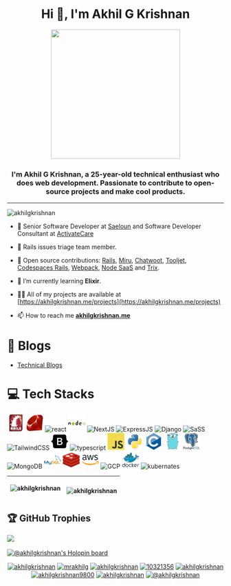 <h1 align="center">Hi 👋, I'm Akhil G Krishnan</h1>
<p align="center"> <img src="https://github.com/akhilgkrishnan/AkhilGKrishnan/assets/22231095/fef19c3a-e397-4ec3-8a71-71e5e8ad5e52" width="300" height="300" /> </p>
<h3 align="center">I'm Akhil G Krishnan, a 25-year-old technical enthusiast who does web development. Passionate to contribute to open-source projects and make cool products.</h3>

---

<p align="left"> <img src="https://komarev.com/ghpvc/?username=akhilgkrishnan" alt="akhilgkrishnan" /> </p>

- 💼 Senior Software Developer at [Saeloun](https://github.com/saeloun) and Software Developer Consultant at [ActivateCare](https://github.com/actmd)
- 💼 Rails issues triage team member.

- 🔭 Open source contributions: [Rails](https://github.com/rails/rails), [Miru](https://github.com/saeloun/miru-web), [Chatwoot](https://github.com/chatwoot/chatwoot), [Tooljet](https://github.com/tooljet/tooljet),
  [Codespaces Rails](https://github.com/github/codespaces-rails), [Webpack](https://github.com/webpack/webpack), [Node SaaS](https://github.com/sass/node-sass) and [Trix](https://github.com/basecamp/trix).

- 🌱 I’m currently learning **Elixir**.

- 👨‍💻 All of my projects are available at [https://akhilgkrishnan.me/projects](https://akhilgkrishnan.me/projects)

- 📫 How to reach me **[akhilgkrishnan.me](https://akhilgkrishnan.me/)**

# 📝 Blogs
<!-- BLOG-POST-LIST:START -->
- [Technical Blogs](https://akhilgkrishnan.me/blogs)
<!-- BLOG-POST-LIST:END -->

# 💻 Tech Stacks
<p align="left">
  <!-- Primary Stacks -->
  <img src="https://github.com/devicons/devicon/blob/master/icons/rails/rails-original-wordmark.svg" alt="rails" width="40" height="40"/> 
  <img src="https://github.com/devicons/devicon/blob/master/icons/ruby/ruby-original.svg" alt="ruby" width="40" height="40"/>
  <img src="https://cdn.jsdelivr.net/gh/devicons/devicon/icons/react/react-original.svg" alt="react" width="40" height="40" />
  <img src="https://github.com/devicons/devicon/blob/master/icons/nodejs/nodejs-original-wordmark.svg" alt="NodeJS" width="40" height="40"/> 
          

  <!-- Web Frameworks -->
  <img src="https://cdn.jsdelivr.net/gh/devicons/devicon/icons/nextjs/nextjs-original.svg" alt="NextJS" width="40" height="40" />
  <img src="https://cdn.jsdelivr.net/gh/devicons/devicon/icons/express/express-original.svg" alt="ExpressJS" width="40" height="40" />
  <img src="https://cdn.jsdelivr.net/gh/devicons/devicon/icons/django/django-plain.svg" alt="Django" width="40" height="40"/> 
  
  <!-- CSS Frameworks -->
  <img src="https://cdn.jsdelivr.net/gh/devicons/devicon/icons/sass/sass-original.svg" alt="SaSS" width="40" height="40" />
  <img src="https://cdn.jsdelivr.net/gh/devicons/devicon/icons/tailwindcss/tailwindcss-plain.svg" alt="TailwindCSS" width="40" height="40" />
  <img src="https://github.com/devicons/devicon/blob/master/icons/bootstrap/bootstrap-plain.svg" alt="bootstrap" width="40" height="40"/> 

  <!-- Programming Languages -->
  <img src="https://cdn.jsdelivr.net/gh/devicons/devicon/icons/typescript/typescript-original.svg" alt="typescript" width="40" height="40" />
  <img src="https://github.com/devicons/devicon/blob/master/icons/javascript/javascript-original.svg" alt="javascript" width="40" height="40"/> 
  <img src="https://github.com/devicons/devicon/blob/master/icons/python/python-original.svg" alt="python" width="40" height="40"/>
  <img src="https://github.com/devicons/devicon/blob/master/icons/c/c-original.svg" alt="c" width="40" height="40"/> 
  <img src="https://github.com/devicons/devicon/blob/master/icons/go/go-original.svg" alt="go" width="40" height="40"/>

  <!-- Database --> 
  <img src="https://github.com/devicons/devicon/blob/master/icons/postgresql/postgresql-original-wordmark.svg" alt="PostgreSQL" width="40" height="40"/> 
  <img src="https://cdn.jsdelivr.net/gh/devicons/devicon/icons/mongodb/mongodb-original.svg" alt="MongoDB" width="40" height="40" />
  <img src="https://github.com/devicons/devicon/blob/master/icons/mysql/mysql-original-wordmark.svg" alt="MySQL" width="40" height="40"/> 
  <img src="https://github.com/devicons/devicon/blob/master/icons/redis/redis-original.svg" alt="redis" width="40" height="40"/> 


  <!-- Cloud Services -->
  <img src="https://github.com/devicons/devicon/blob/master/icons/amazonwebservices/amazonwebservices-original-wordmark.svg" alt="aws" width="40" height="40"/>
  <img src="https://www.vectorlogo.zone/logos/google_cloud/google_cloud-icon.svg" alt="GCP" width="40" height="40"/> 
  

  <!-- Infra/Devops -->
  <img src="https://github.com/devicons/devicon/blob/master/icons/docker/docker-original-wordmark.svg" alt="docker" width="40" height="40"/> 
  <img src="https://cdn.jsdelivr.net/gh/devicons/devicon/icons/kubernetes/kubernetes-plain.svg" alt="kubernates" width="40" height="40" />
          
</p>

| <p><img align="center" src="https://github-readme-stats.vercel.app/api?username=akhilgkrishnan&theme=dracula&hide_border=false&include_all_commits=true&count_private=true" alt="akhilgkrishnan" /></p> | <p><img align="left" src="https://github-readme-stats.vercel.app/api/top-langs/?username=akhilgkrishnan&layout=compact&hide=html" alt="akhilgkrishnan" /></p> |
| ------------- | ------------- |

## 🏆 GitHub Trophies
![](https://github-profile-trophy.vercel.app/?username=akhilgkrishnan&theme=nord&no-frame=false&no-bg=false&margin-w=4)


[![@akhilgkrishnan's Holopin board](https://holopin.io/api/user/board?user=akhilgkrishnan)](https://holopin.io/@akhilgkrishnan)

<p align="center">
  <a href="https://dev.to/akhilgkrishnan" target="blank"><img align="center" src="https://cdn.jsdelivr.net/npm/simple-icons@3.0.1/icons/dev-dot-to.svg" alt="akhilgkrishnan" height="30" width="30" /></a>
  <a href="https://twitter.com/Mrakhilg" target="blank"><img align="center" src="https://cdn.jsdelivr.net/npm/simple-icons@3.0.1/icons/twitter.svg" alt="mrakhilg" height="30" width="30" /></a>
  <a href="https://linkedin.com/in/akhilgkrishnan" target="blank"><img align="center" src="https://cdn.jsdelivr.net/npm/simple-icons@3.0.1/icons/linkedin.svg" alt="akhilgkrishnan" height="30" width="30" /></a>
  <a href="https://stackoverflow.com/users/10321356" target="blank"><img align="center" src="https://cdn.jsdelivr.net/npm/simple-icons@3.0.1/icons/stackoverflow.svg" alt="10321356" height="30" width="30" /></a>
  <a href="https://kaggle.com/akhilgkrishnan" target="blank"><img align="center" src="https://cdn.jsdelivr.net/npm/simple-icons@3.0.1/icons/kaggle.svg" alt="akhilgkrishnan" height="30" width="30" /></a>
  <a href="https://fb.com/akhilgkrishnan9800" target="blank"><img align="center" src="https://cdn.jsdelivr.net/npm/simple-icons@3.0.1/icons/facebook.svg" alt="akhilgkrishnan9800" height="30" width="30" /></a>
  <a href="https://instagram.com/akhilgkrishnan" target="blank"><img align="center" src="https://cdn.jsdelivr.net/npm/simple-icons@3.0.1/icons/instagram.svg" alt="akhilgkrishnan" height="30" width="30" /></a>
  <a href="https://medium.com/@akhilgkrishnan" target="blank"><img align="center" src="https://cdn.jsdelivr.net/npm/simple-icons@3.0.1/icons/medium.svg" alt="@akhilgkrishnan" height="30" width="30" /></a>
</p>
